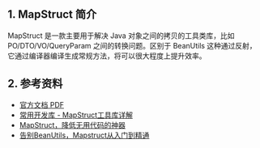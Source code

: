 ## 1. MapStruct 简介

MapStruct 是一款主要用于解决 Java 对象之间的拷贝的工具类库，比如 PO/DTO/VO/QueryParam 之间的转换问题。区别于 BeanUtils 这种通过反射，它通过编译器编译生成常规方法，将可以很大程度上提升效率。

## 2. 参考资料

- [官方文档 PDF](https://mapstruct.org/documentation/stable/reference/pdf/mapstruct-reference-guide.pdf)
- [常用开发库 - MapStruct工具库详解](https://www.pdai.tech/md/develop/package/dev-package-x-mapstruct.html)
- [MapStruct，降低无用代码的神器](https://mp.weixin.qq.com/s/5iwth_Q-zC72g07RFvZuCg)
- [告别BeanUtils，Mapstruct从入门到精通](https://mp.weixin.qq.com/s/8yDzCzLB-9LncZVeAnMJmA)
